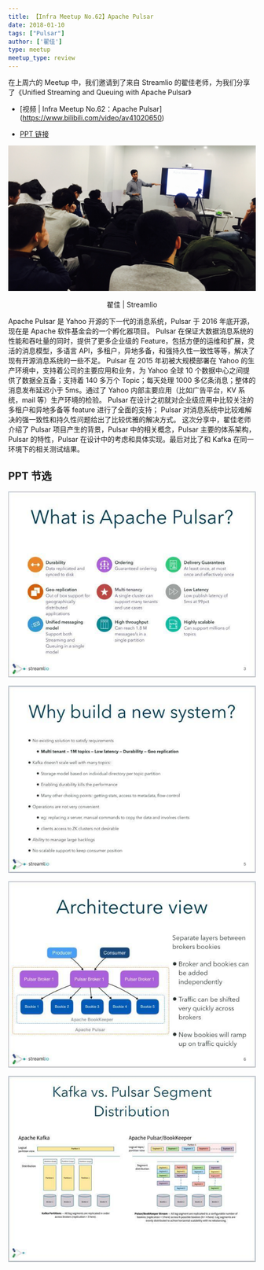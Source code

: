 ```yaml
---
title: 【Infra Meetup No.62】Apache Pulsar
date: 2018-01-10
tags: ["Pulsar"]
author: ['翟佳']
type: meetup
meetup_type: review
---
```


在上周六的 Meetup 中，我们邀请到了来自 Streamlio 的翟佳老师，为我们分享了《Unified Streaming and Queuing with Apache Pulsar》

- [视频 | Infra Meetup No.62：Apache Pulsar]
(https://www.bilibili.com/video/av41020650)

- [PPT 链接](https://eyun.baidu.com/s/3htgGj0w)

![翟佳 | Streamlio](media/meetup-62-20180110/1.jpg)

<center>翟佳 | Streamlio</center>

Apache Pulsar 是 Yahoo 开源的下一代的消息系统，Pulsar 于 2016 年底开源，现在是 Apache 软件基金会的一个孵化器项目。
Pulsar 在保证大数据消息系统的性能和吞吐量的同时，提供了更多企业级的 Feature，包括方便的运维和扩展，灵活的消息模型，多语言 API，多租户，异地多备，和强持久性一致性等等，解决了现有开源消息系统的一些不足。
Pulsar 在 2015 年初被大规模部署在 Yahoo 的生产环境中，支持着公司的主要应用和业务，为 Yahoo 全球 10 个数据中心之间提供了数据全互备；支持着 140 多万个 Topic；每天处理 1000 多亿条消息；整体的消息发布延迟小于 5ms。通过了 Yahoo 内部主要应用（比如广告平台，KV 系统，mail 等）生产环境的检验。
Pulsar 在设计之初就对企业级应用中比较关注的多租户和异地多备等 feature 进行了全面的支持； Pulsar 对消息系统中比较难解决的强一致性和持久性问题给出了比较优雅的解决方式。
这次分享中，翟佳老师介绍了 Pulsar 项目产生的背景，Pulsar 中的相关概念，Pulsar 主要的体系架构，Pulsar 的特性，Pulsar 在设计中的考虑和具体实现。最后对比了和 Kafka 在同一环境下的相关测试结果。

##  PPT 节选

![PPT 节选](media/meetup-62-20180110/2.jpg)

![PPT 节选](media/meetup-62-20180110/3.jpg)

![PPT 节选](media/meetup-62-20180110/4.jpg)

![PPT 节选](media/meetup-62-20180110/5.jpg)
